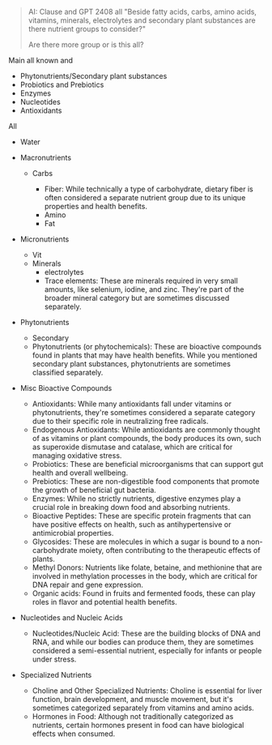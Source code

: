 > AI: Clause and GPT 2408 all "Beside fatty acids, carbs, amino acids, vitamins, minerals, electrolytes and secondary plant substances are there nutrient groups to consider?"
>
> Are there more group or is this all?


Main all known and

- Phytonutrients/Secondary plant substances
- Probiotics and Prebiotics
- Enzymes
- Nucleotides
- Antioxidants

All

- Water
- Macronutrients

  - Carbs

    - Fiber: While technically a type of carbohydrate, dietary fiber is often considered a separate nutrient group due to its unique properties and health benefits.
    - Amino
    - Fat

- Micronutrients

  - Vit
  - Minerals
    - electrolytes
    - Trace elements: These are minerals required in very small amounts, like selenium, iodine, and zinc. They're part of the broader mineral category but are sometimes discussed separately.

- Phytonutrients
 
  - Secondary
  - Phytonutrients (or phytochemicals): These are bioactive compounds found in plants that may have health benefits. While you mentioned secondary plant substances, phytonutrients are sometimes classified separately.

- Misc Bioactive Compounds
  
  - Antioxidants: While many antioxidants fall under vitamins or phytonutrients, they're sometimes considered a separate category due to their specific role in neutralizing free radicals.
  - Endogenous Antioxidants: While antioxidants are commonly thought of as vitamins or plant compounds, the body produces its own, such as superoxide dismutase and catalase, which are critical for managing oxidative stress.
  - Probiotics: These are beneficial microorganisms that can support gut health and overall wellbeing.
  - Prebiotics: These are non-digestible food components that promote the growth of beneficial gut bacteria.
  - Enzymes: While no strictly nutrients, digestive enzymes play a crucial role in breaking down food and absorbing nutrients.
  - Bioactive Peptides: These are specific protein fragments that can have positive effects on health, such as antihypertensive or antimicrobial properties.
  - Glycosides: These are molecules in which a sugar is bound to a non-carbohydrate moiety, often contributing to the therapeutic effects of plants.
  - Methyl Donors: Nutrients like folate, betaine, and methionine that are involved in methylation processes in the body, which are critical for DNA repair and gene expression.
  - Organic acids: Found in fruits and fermented foods, these can play roles in flavor and potential health benefits.

- Nucleotides and Nucleic Acids
  
  - Nucleotides/Nucleic Acid: These are the building blocks of DNA and RNA, and while our bodies can produce them, they are sometimes considered a semi-essential nutrient, especially for infants or people under stress.

- Specialized Nutrients

  - Choline and Other Specialized Nutrients: Choline is essential for liver function, brain development, and muscle movement, but it's sometimes categorized separately from vitamins and amino acids.
  - Hormones in Food: Although not traditionally categorized as nutrients, certain hormones present in food can have biological effects when consumed.
